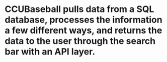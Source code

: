 # CCUBaseball pulls data from a SQL database, processes the information a few different ways, and returns the data to the user through the search bar with an API layer. 

